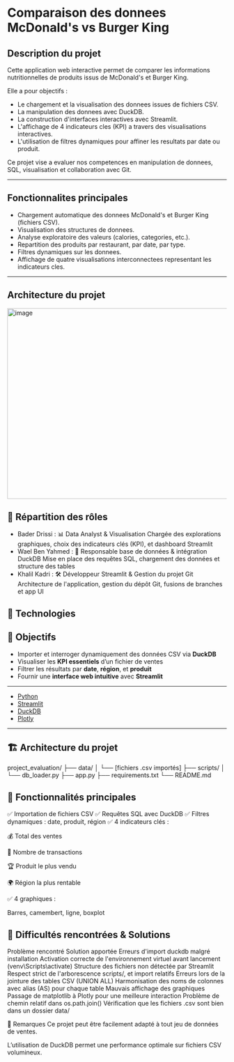 # Comparaison des donnees McDonald's vs Burger King

## Description du projet

Cette application web interactive permet de comparer les informations nutritionnelles de produits issus de McDonald's et Burger King.

Elle a pour objectifs :
- Le chargement et la visualisation des donnees issues de fichiers CSV.
- La manipulation des donnees avec DuckDB.
- La construction d'interfaces interactives avec Streamlit.
- L'affichage de 4 indicateurs cles (KPI) a travers des visualisations interactives.
- L'utilisation de filtres dynamiques pour affiner les resultats par date ou produit.

Ce projet vise a evaluer nos competences en manipulation de donnees, SQL, visualisation et collaboration avec Git.

---

## Fonctionnalites principales

- Chargement automatique des donnees McDonald's et Burger King (fichiers CSV).
- Visualisation des structures de donnees.
- Analyse exploratoire des valeurs (calories, categories, etc.).
- Repartition des produits par restaurant, par date, par type.
- Filtres dynamiques sur les donnees.
- Affichage de quatre visualisations interconnectees representant les indicateurs cles.

---

## Architecture du projet
<img width="880" height="438" alt="image" src="https://github.com/user-attachments/assets/231e02de-0d7f-477f-bf20-b9be9a427cfb" />


## 👥 Répartition des rôles

- Bader Drissi	 : 📊 Data Analyst & Visualisation	Chargée des explorations graphiques, choix des indicateurs clés (KPI), et dashboard Streamlit
- Wael Ben Yahmed	 : 🧠 Responsable base de données & intégration DuckDB	Mise en place des requêtes SQL, chargement des données et structure des tables
- Khalil Kadri  : 🛠️ Développeur Streamlit & Gestion du projet Git	Architecture de l'application, gestion du dépôt Git, fusions de branches et app UI


## 🧰 Technologies


## 🚀 Objectifs

- Importer et interroger dynamiquement des données CSV via **DuckDB**
- Visualiser les **KPI essentiels** d’un fichier de ventes
- Filtrer les résultats par **date**, **région**, et **produit**
- Fournir une **interface web intuitive** avec **Streamlit**

---


- [Python](https://www.python.org/)
- [Streamlit](https://streamlit.io/)
- [DuckDB](https://duckdb.org/)
- [Plotly](https://plotly.com/python/)

---

## 🏗️ Architecture du projet

project_evaluation/
├── data/
│ └── [fichiers .csv importés]
├── scripts/
│ └── db_loader.py
├── app.py
├── requirements.txt
└── README.md


## 🧪 Fonctionnalités principales
✅ Importation de fichiers CSV
✅ Requêtes SQL avec DuckDB
✅ Filtres dynamiques : date, produit, région
✅ 4 indicateurs clés :

💰 Total des ventes

🧾 Nombre de transactions

🏆 Produit le plus vendu

🌍 Région la plus rentable

✅ 4 graphiques :

Barres, camembert, ligne, boxplot

## 🧱 Difficultés rencontrées & Solutions
Problème rencontré	Solution apportée
Erreurs d'import duckdb malgré installation	Activation correcte de l'environnement virtuel avant lancement (venv\Scripts\activate)
Structure des fichiers non détectée par Streamlit	Respect strict de l'arborescence scripts/, et import relatifs
Erreurs lors de la jointure des tables CSV (UNION ALL)	Harmonisation des noms de colonnes avec alias (AS) pour chaque table
Mauvais affichage des graphiques	Passage de matplotlib à Plotly pour une meilleure interaction
Problème de chemin relatif dans os.path.join()	Vérification que les fichiers .csv sont bien dans un dossier data/





📌 Remarques
Ce projet peut être facilement adapté à tout jeu de données de ventes.

L’utilisation de DuckDB permet une performance optimale sur fichiers CSV volumineux.




